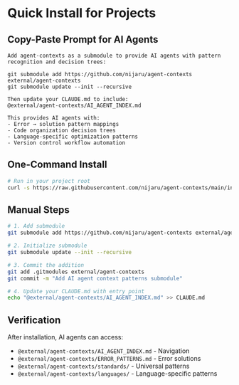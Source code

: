 # Quick Install for Projects

## Copy-Paste Prompt for AI Agents

```
Add agent-contexts as a submodule to provide AI agents with pattern recognition and decision trees:

git submodule add https://github.com/nijaru/agent-contexts external/agent-contexts
git submodule update --init --recursive

Then update your CLAUDE.md to include:
@external/agent-contexts/AI_AGENT_INDEX.md

This provides AI agents with:
- Error → solution pattern mappings
- Code organization decision trees
- Language-specific optimization patterns
- Version control workflow automation
```

## One-Command Install

```bash
# Run in your project root
curl -s https://raw.githubusercontent.com/nijaru/agent-contexts/main/install.sh | bash
```

## Manual Steps

```bash
# 1. Add submodule
git submodule add https://github.com/nijaru/agent-contexts external/agent-contexts

# 2. Initialize submodule
git submodule update --init --recursive

# 3. Commit the addition
git add .gitmodules external/agent-contexts
git commit -m "Add AI agent context patterns submodule"

# 4. Update your CLAUDE.md with entry point
echo "@external/agent-contexts/AI_AGENT_INDEX.md" >> CLAUDE.md
```

## Verification

After installation, AI agents can access:
- `@external/agent-contexts/AI_AGENT_INDEX.md` - Navigation
- `@external/agent-contexts/ERROR_PATTERNS.md` - Error solutions
- `@external/agent-contexts/standards/` - Universal patterns
- `@external/agent-contexts/languages/` - Language-specific patterns

